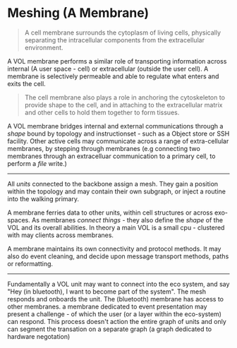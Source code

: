 # Meshing (A Membrane)


> A cell membrane surrounds the cytoplasm of living cells, physically separating the intracellular components from the extracellular environment.

A VOL membrane performs a similar role of transporting information across internal (A user space - cell) or extracellular (outside the user cell). A membrane is selectively permeable and able to regulate what enters and exits the cell.

> The cell membrane also plays a role in anchoring the cytoskeleton to provide shape to the cell, and in attaching to the extracellular matrix and other cells to hold them together to form tissues.

A VOL membrane bridges internal and external communications through a _shape_ bound by topology and instructionset - such as a Object store or SSH facility. Other active cells may communicate across a range of extra-cellular membranes, by stepping through membranes (e.g connecting two membranes through an extracelluar communication to a primary cell, to perform a _file_ write.)

---

All _units_ connected to the backbone assign a mesh. They gain a position within the topology and may contain their own subgraph, or inject a routine into the walking primary.

A membrane ferries data to other units, within cell structures or across exo-spaces. As membranes _connect things_ - they also define the _shape_ of the VOL and its overall abilities. In theory a main VOL is a small cpu - clustered with may clients across membranes.

A membrane maintains its own connectivity and protocol methods. It may also do event cleaning, and decide upon message transport methods, paths or reformatting.

---

Fundamentally a VOL unit may want to connect into the eco system, and say "Hey (in bluetooth), I want to become part of the system". The mesh responds and onboards the unit. The (bluetooth) membrane has access to other membranes. a membrane dedicated to event presentation may present a challenge - of which the user (or a layer within the eco-system) can respond. This process doesn't action the entire graph of units and only can segment the transation on a separate graph (a graph dedicated to hardware negotation)
